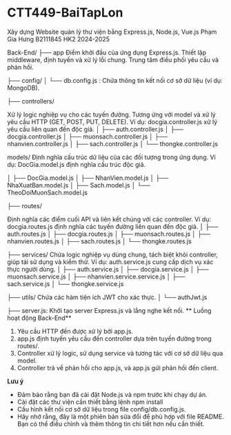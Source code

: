 # CTT449-BaiTapLon
Xây dựng Website quản lý thư viện bằng Express.js, Node.js, Vue.js
Phạm Gia Hưng B2111845 HK2 2024-2025

Back-End/
├── app
Điểm khởi đầu của ứng dụng Express.js.
Thiết lập middleware, định tuyến và xử lý lỗi chung.
Trung tâm điều phối yêu cầu và phản hồi.


├── config/ 
│   └── db.config.js : Chứa thông tin kết nối cơ sở dữ liệu (ví dụ: MongoDB). 

├── controllers/

Xử lý logic nghiệp vụ cho các tuyến đường.
Tương ứng với model và xử lý yêu cầu HTTP (GET, POST, PUT, DELETE).
Ví dụ: docgia.controller.js xử lý yêu cầu liên quan đến độc giả.
│   ├── auth.controller.js
│   ├── docgia.controller.js
│   ├── muonsach.controller.js
│   ├── nhanvien.controller.js
│   ├── sach.controller.js
│   └── thongke.controller.js


models/
Định nghĩa cấu trúc dữ liệu của các đối tượng trong ứng dụng.
Ví dụ: DocGia.model.js định nghĩa cấu trúc độc giả.

│   ├── DocGia.model.js
│   ├── NhanVien.model.js
│   ├── NhaXuatBan.model.js
│   ├── Sach.model.js
│   └── TheoDoiMuonSach.model.js


├── routes/

Định nghĩa các điểm cuối API và liên kết chúng với các controller.
Ví dụ: docgia.routes.js định nghĩa các tuyến đường liên quan đến độc giả.
│   ├── auth.routes.js
│   ├── docgia.routes.js
│   ├── muonsach.routes.js
│   ├── nhanvien.routes.js
│   ├── sach.routes.js
│   └── thongke.routes.js


├── services/
Chứa logic nghiệp vụ dùng chung, tách biệt khỏi controller, giúp tái sử dụng và kiểm thử.
Ví dụ: auth.service.js cung cấp dịch vụ xác thực người dùng.
│   ├── auth.service.js
│   ├── docgia.service.js
│   ├── muonsach.service.js
│   ├── nhanvien.service.service.js
│   ├── sach.service.js
│   └── thongke.service.js


├── utils/
Chứa các hàm tiện ích JWT cho xác thực.
│   └── authJwt.js


├── server.js: Khởi tạo server Express.js và lắng nghe kết nối.
**
Luồng hoạt động Back-End**

1.  Yêu cầu HTTP đến được xử lý bởi app.js.
2.  app.js định tuyến yêu cầu đến controller dựa trên tuyến đường trong routes/.
3.  Controller xử lý logic, sử dụng service và tương tác với cơ sở dữ liệu qua model.
4. Controller trả về phản hồi cho app.js, và app.js gửi phản hồi đến client.

   
**Lưu ý**
- Đảm bảo rằng bạn đã cài đặt Node.js và npm trước khi chạy dự án.
- Cài đặt các thư viện cần thiết bằng lệnh npm install
- Cấu hình kết nối cơ sở dữ liệu trong file config/db.config.js.
- Hãy nhớ rằng, đây là một phiên bản sửa đổi để phù hợp với file README. Bạn có thể điều chỉnh và thêm thông tin chi tiết hơn nếu cần thiết.
